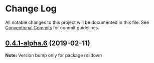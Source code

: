 # Change Log

All notable changes to this project will be documented in this file.
See [Conventional Commits](https://conventionalcommits.org) for commit guidelines.

## [0.4.1-alpha.6](https://github.com/tunnckoCore/hq/compare/rolldown@0.4.1-alpha.5...rolldown@0.4.1-alpha.6) (2019-02-11)

**Note:** Version bump only for package rolldown
